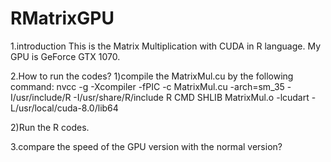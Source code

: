 # RMatrixGPU
1.introduction
This is the Matrix Multiplication with CUDA in R language.
My GPU is GeForce GTX 1070.


2.How to run the codes?
1)compile the MatrixMul.cu by the following command:
nvcc -g -Xcompiler -fPIC -c MatrixMul.cu -arch=sm_35 -I/usr/include/R -I/usr/share/R/include
R CMD SHLIB MatrixMul.o -lcudart -L/usr/local/cuda-8.0/lib64

2)Run the R codes.


3.compare the speed of the GPU version with the normal version?
